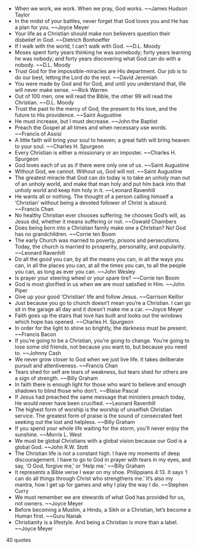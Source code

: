  - When we work, we work. When we pray, God works. ~~James Hudson Taylor
 - In the midst of your battles, never forget that God loves you and He has a plan for you. ~~Joyce Meyer
 - Your life as a Christian should make non believers question their disbelief in God. ~~Dietrich Bonhoeffer
 - If I walk with the world, I can’t walk with God. ~~D.L. Moody
 - Moses spent forty years thinking he was somebody; forty years learning he was nobody; and forty years discovering what God can do with a nobody. ~~D.L. Moody
 - Trust God for the impossible-miracles are His department. Our job is to do our best, letting the Lord do the rest. ~~David Jeremiah
 - You were made by God and for God, and until you understand that, life will never make sense. ~~Rick Warren
 - Out of 100 men, one will read the Bible, the other 99 will read the Christian. ~~D.L. Moody
 - Trust the past to the mercy of God, the present to His love, and the future to His providence. ~~Saint Augustine
 - He must increase, but I must decrease. ~~John the Baptist
 - Preach the Gospel at all times and when necessary use words. ~~Francis of Assisi
 - A little faith will bring your soul to heaven; a great faith will bring heaven to your soul. ~~Charles H. Spurgeon
 - Every Christian is either a missionary or an imposter. ~~Charles H. Spurgeon
 - God loves each of us as if there were only one of us. ~~Saint Augustine
 - Without God, we cannot. Without us, God will not. ~~Saint Augustine
 - The greatest miracle that God can do today is to take an unholy man out of an unholy world, and make that man holy and put him back into that unholy world and keep him holy in it. ~~Leonard Ravenhill
 - He wants all or nothing. The thought of a person calling himself a ‘Christian’ without being a devoted follower of Christ is absurd. ~~Francis Chan
 - No healthy Christian ever chooses suffering; he chooses God’s will, as Jesus did, whether it means suffering or not. ~~Oswald Chambers
 - Does being born into a Christian family make one a Christian? No! God has no grandchildren. ~~Corrie ten Boom
 - The early Church was married to poverty, prisons and persecutions. Today, the church is married to prosperity, personality, and popularity. ~~Leonard Ravenhill
 - Do all the good you can, by all the means you can, in all the ways you can, in all the places you can, at all the times you can, to all the people you can, as long as ever you can. ~~John Wesley
 - Is prayer your steering wheel or your spare tire? ~~Corrie ten Boom
 - God is most glorified in us when we are most satisfied in Him. ~~John Piper
 - Give up your good ‘Christian’ life and follow Jesus. ~~Garrison Keillor
 - Just because you go to church doesn’t mean you’re a Christian. I can go sit in the garage all day and it doesn’t make me a car. ~~Joyce Meyer
 - Faith goes up the stairs that love has built and looks out the windows which hope has opened. ~~Charles H. Spurgeon
 - In order for the light to shine so brightly, the darkness must be present. ~~Francis Bacon
 - If you’re going to be a Christian, you’re going to change. You’re going to lose some old friends, not because you want to, but because you need to. ~~Johnny Cash
 - We never grow closer to God when we just live life. It takes deliberate pursuit and attentiveness. ~~Francis Chan
 - Tears shed for self are tears of weakness, but tears shed for others are a sign of strength. ~~Billy Graham
 - In faith there is enough light for those who want to believe and enough shadows to blind those who don’t. ~~Blaise Pascal
 - If Jesus had preached the same message that ministers preach today, He would never have been crucified. ~~Leonard Ravenhill
 - The highest form of worship is the worship of unselfish Christian service. The greatest form of praise is the sound of consecrated feet seeking out the lost and helpless. ~~Billy Graham
 - If you spend your whole life waiting for the storm, you’ll never enjoy the sunshine. ~~Morris L. West
 - We must be global Christians with a global vision because our God is a global God. ~~John R.W. Stott
 - The Christian life is not a constant high. I have my moments of deep discouragement. I have to go to God in prayer with tears in my eyes, and say, ‘O God, forgive me,’ or ‘Help me.’ ~~Billy Graham
 - It represents a Bible verse I wear on my shoe. Philippians 4:13. It says ‘I can do all things through Christ who strengthens me.’ It’s also my mantra, how I get up for games and why I play the way I do. ~~Stephen Curry
 - We must remember we are stewards of what God has provided for us, not owners. ~~Joyce Meyer
 - Before becoming a Muslim, a Hindu, a Sikh or a Christian, let’s become a Human first. ~~Guru Nanak
 - Christianity is a lifestyle. And being a Christian is more than a label. ~~Joyce Meyer

40 quotes